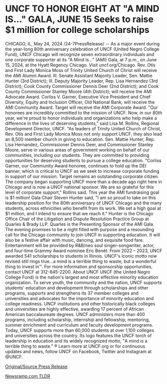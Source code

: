 # UNCF TO HONOR EIGHT AT "A MIND IS…" GALA, JUNE 15 Seeks to raise $1 million for college scholarships

CHICAGO, IL, May 24, 2024 /24-7PressRelease/ -- As a major event during the year-long 80th anniversary celebration of UNCF (United Negro College Fund), UNCF Chicago will recognize seven extraordinary individuals and one corporate supporter at its "A Mind Is…" (AMI) Gala, at 7 p.m., on June 15, 2024, at the Hyatt Regency Chicago. Visit uncf.org/Chicago.  Rev. Otis and First Lady Monica Moss of Trinity United Church of Christ will receive the AMI Alumni Award. Ill. Senate Assistant Majority Leader, Sen. Mattie Hunter (3rd District); Ill. Deputy Majority Leader, Rep. Lisa Hernandez (3rd District); Cook County Commissioner Dennis Deer (2nd District); and Cook County Commissioner Stanley Moore (4th District); will receive the AMI Advocate Award. Corliss V. Garner, Executive Vice President and Chief Diversity, Equity and Inclusion Officer, Old National Bank, will receive the AMI Community Award. Target will receive the AMI Corporate Award.   "Our honorees are incredibly committed to the mission of UNCF. Now, in our 80th year, we're proud to honor individuals and organizations who help make a difference in the lives of deserving students," said Lisa M. Rollins, Regional Development Director, UNCF.  "As leaders of Trinity United Church of Christ, Rev. Otis and First Lady Monica Moss not only support UNCF, they also lead an 8,500 member church in giving to education. Sen. Mattie Hunter, Rep. Lisa Hernandez, Commissioner Dennis Deer, and Commissioner Stanley Moore, serve in various areas of government working on behalf of our communities, including our students. They are committed to providing opportunities for deserving students to pursue a college education.  "Corliss Garner, our Community Award honoree, continues to hold up the DEI banner, which is critical to UNCF as we seek to increase corporate funding in support of our mission. Target remains an outstanding corporate citizen. The company began supporting UNCF more than a decade ago right here in Chicago and is now a UNCF national sponsor. We are so grateful for this level of corporate support," Rollins said.  This year the AMI fundraising goal is $1 million!  Gala Chair Steven Hunter said, "I am so proud to take on this leadership position for the 80th anniversary of UNCF Chicago and the many students, across ethnicities who benefit from its work. We set a high goal at $1 million, and I intend to ensure that we reach it." Hunter is the Chicago Office Chair of the Litigation and Dispute Resolution Practice Group at Quarles & Brady LLP. Quarles is the Presenting Sponsor of the AMI Gala.  The evening promises to be a night filled with purpose and a resounding call for the Chicago community to join UNCF in supporting education. It will also be a festive affair with music, dancing, and exquisite food fare. Entertainment will be provided by R&B/neo soul singer-songwriter, actor, and four-time Grammy Award nominee Eric Benét.  From 2022 – 2023, UNCF awarded 541 scholarships to students in Illinois.  UNCF's iconic motto now revised still rings true…a mind is a terrible thing to waste, but a wonderful thing to invest in™. For more information and sponsorship opportunities, contact UNCF at 312-845-2200.  About UNCF  UNCF (the United Negro College Fund) is the nation's largest and most effective minority education organization. To serve youth, the community and the nation, UNCF supports students' education and development through scholarships and other programs, supports and strengthens its 37 member colleges and universities and advocates for the importance of minority education and college readiness. UNCF institutions and other historically black colleges and universities are highly effective, awarding 17 percent of African American baccalaureate degrees. UNCF administers more than 400 programs, including scholarship, internship and fellowship, mentoring, summer enrichment and curriculum and faculty development programs. Today, UNCF supports more than 60,000 students at over 1,100 colleges and universities across the country. Its logo features the UNCF torch of leadership in education and its widely recognized motto, ‟A mind is a terrible thing to waste." ® Learn more at UNCF.org or for continuous updates and news, follow UNCF on Facebook, Twitter and Instagram at @UNCF. 

[Original/Source Press Release](https://www.24-7pressrelease.com/press-release/511136/uncf-to-honor-eight-at-a-mind-is-gala-june-15-seeks-to-raise-1-million-for-college-scholarships) 

[Newsramp.com TLDR](https://newsramp.com/None) 